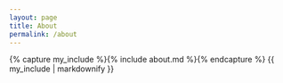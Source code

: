 ```yaml
---
layout: page
title: About
permalink: /about
---
```


{% capture my_include %}{% include about.md %}{% endcapture %}
{{ my_include | markdownify }}
